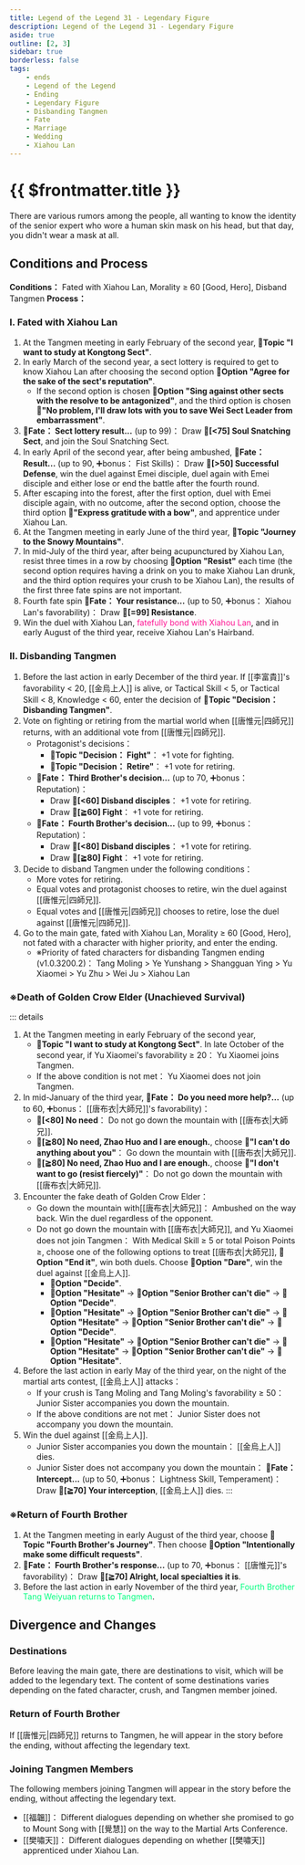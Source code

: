 ```yaml
---
title: Legend of the Legend 31 - Legendary Figure
description: Legend of the Legend 31 - Legendary Figure
aside: true
outline: [2, 3]
sidebar: true
borderless: false
tags:
    - ends
    - Legend of the Legend
    - Ending
    - Legendary Figure
    - Disbanding Tangmen
    - Fate
    - Marriage
    - Wedding
    - Xiahou Lan
---
```


# {{ $frontmatter.title }}

<EndBackground no=31 title="Legendary Figure">
There are various rumors among the people, all wanting to know the identity of the senior expert who wore a human skin mask on his head, but that day, you didn't wear a mask at all.
</EndBackground>

## Conditions and Process

<strong>Conditions：</strong> Fated with <Girl5Icon>Xiahou Lan</Girl5Icon>, Morality ≥ 60 [Good, Hero], Disband Tangmen
**Process：**

### I. Fated with Xiahou Lan

1. At the Tangmen meeting in early February of the second year, **📜Topic "I want to study at Kongtong Sect"**.
2. In early March of the second year, a sect lottery is required to get to know <Girl5Icon>Xiahou Lan</Girl5Icon> after choosing the second option **📖Option "Agree for the sake of the sect's reputation"**.
    - If the second option is chosen **📖Option "Sing against other sects with the resolve to be antagonized"**, and the third option is chosen **📖"No problem, I'll draw lots with you to save Wei Sect Leader from embarrassment"**.
3. **🎲Fate： Sect lottery result...** (up to 99)： Draw **🧾[<75] Soul Snatching Sect**, and join the Soul Snatching Sect.
4. In early April of the second year, after being ambushed, **🎲Fate： Result...** (up to 90, ➕bonus： Fist Skills)： Draw **🧾[>50] Successful Defense**, win the duel against Emei disciple, duel again with Emei disciple and either lose or end the battle after the fourth round.
5. After escaping into the forest, after the first option, duel with Emei disciple again, with no outcome, after the second option, choose the third option **📖"Express gratitude with a bow"**, and apprentice under <Girl5Icon>Xiahou Lan</Girl5Icon>.
6. At the Tangmen meeting in early June of the third year, **📜Topic "Journey to the Snowy Mountains"**.
7. In mid\-July of the third year, after being acupunctured by <Girl5Icon>Xiahou Lan</Girl5Icon>, resist three times in a row by choosing **📖Option "Resist"** each time (the second option requires having a drink on you to make <Girl5Icon>Xiahou Lan</Girl5Icon> drunk, and the third option requires your crush to be <Girl5Icon>Xiahou Lan</Girl5Icon>), the results of the first three fate spins are not important.
8. Fourth fate spin **🎲Fate： Your resistance...** (up to 50, ➕bonus： <Girl5Icon>Xiahou Lan</Girl5Icon>'s favorability)： Draw **🧾[=99] Resistance**.
9. Win the duel with <Girl5Icon>Xiahou Lan</Girl5Icon>, <span style='color: #FF1493;'>fatefully bond with <Girl5Icon>Xiahou Lan</Girl5Icon></span>, and in early August of the third year, receive <Girl5Icon>Xiahou Lan's Hairband</Girl5Icon>.

### II. Disbanding Tangmen

1. Before the last action in early December of the third year. If [[李富貴]]'s favorability < 20, [[金烏上人]] is alive, or Tactical Skill < 5, or Tactical Skill < 8, Knowledge < 60, enter the decision of **📜Topic "Decision： Disbanding Tangmen"**.
2. Vote on fighting or retiring from the martial world when [[唐惟元|四師兄]] returns, with an additional vote from [[唐惟元|四師兄]].
    - Protagonist's decisions：
        - **📜Topic "Decision： Fight"**： +1 vote for fighting.
        - **📜Topic "Decision： Retire"**： +1 vote for retiring.
    - **🎲Fate： Third Brother's decision...** (up to 70, ➕bonus： Reputation)：
        - Draw **🧾[<60] Disband disciples**： +1 vote for retiring.
        - Draw **🧾[≧60] Fight**： +1 vote for retiring.
    - **🎲Fate： Fourth Brother's decision...** (up to 99, ➕bonus： Reputation)：
        - Draw **🧾[<80] Disband disciples**： +1 vote for retiring.
        - Draw **🧾[≧80] Fight**： +1 vote for retiring.
3. Decide to disband Tangmen under the following conditions：
    - More votes for retiring.
    - Equal votes and protagonist chooses to retire, win the duel against [[唐惟元|四師兄]].
    - Equal votes and [[唐惟元|四師兄]] chooses to retire, lose the duel against [[唐惟元|四師兄]].
4. Go to the main gate, fated with <Girl5Icon>Xiahou Lan</Girl5Icon>, Morality ≥ 60 [Good, Hero], not fated with a character with higher priority, and enter the ending.
    - ※Priority of fated characters for disbanding Tangmen ending (v1.0.3200.2)： <Girl0Icon>Tang Moling</Girl0Icon> > <Girl2Icon>Ye Yunshang</Girl2Icon> > <Girl4Icon>Shangguan Ying</Girl4Icon> > <Girl3Icon>Yu Xiaomei</Girl3Icon> > <Girl6Icon>Yu Zhu</Girl6Icon> > <Girl7Icon>Wei Ju</Girl7Icon> > <Girl5Icon>Xiahou Lan</Girl5Icon>

### ※Death of Golden Crow Elder (Unachieved Survival)

::: details

1. At the Tangmen meeting in early February of the second year,
    - **📜Topic "I want to study at Kongtong Sect"**. In late October of the second year, if <Girl3Icon>Yu Xiaomei</Girl3Icon>'s favorability ≥ 20： <Girl3Icon>Yu Xiaomei</Girl3Icon> joins Tangmen.
    - If the above condition is not met： <Girl3Icon>Yu Xiaomei</Girl3Icon> does not join Tangmen.
2. In mid\-January of the third year, **🎲Fate： Do you need more help?...** (up to 60, ➕bonus： [[唐布衣|大師兄]]'s favorability)：
    - **🧾[<80] No need**： Do not go down the mountain with [[唐布衣|大師兄]].
    - **🧾[≧80] No need, Zhao Huo and I are enough.**, choose **📖"I can't do anything about you"**： Go down the mountain with [[唐布衣|大師兄]].
    - **🧾[≧80] No need, Zhao Huo and I are enough.**, choose **📖"I don't want to go (resist fiercely)"**： Do not go down the mountain with [[唐布衣|大師兄]].
3. Encounter the fake death of Golden Crow Elder：
    - Go down the mountain with[[唐布衣|大師兄]]： Ambushed on the way back. Win the duel regardless of the opponent.
    - Do not go down the mountain with [[唐布衣|大師兄]], and <Girl3Icon>Yu Xiaomei</Girl3Icon> does not join Tangmen： With Medical Skill ≥ 5 or total Poison Points ≥, choose one of the following options to treat [[唐布衣|大師兄]], **📖Option "End it"**, win both duels. Choose **📖Option "Dare"**, win the duel against [[金烏上人]].
        - **📖Option "Decide"**.
        - **📖Option "Hesitate"** → **📖Option "Senior Brother can't die"** → **📖Option "Decide"**.
        - **📖Option "Hesitate"** → **📖Option "Senior Brother can't die"** → **📖Option "Hesitate"** → **📖Option "Senior Brother can't die"** → **📖Option "Decide"**.
        - **📖Option "Hesitate"** → **📖Option "Senior Brother can't die"** → **📖Option "Hesitate"** → **📖Option "Senior Brother can't die"** → **📖Option "Hesitate"**.
4. Before the last action in early May of the third year, on the night of the martial arts contest, [[金烏上人]] attacks：
    - If your crush is <Girl0Icon>Tang Moling</Girl0Icon> and <Girl0Icon>Tang Moling</Girl0Icon>'s favorability ≥ 50： <Girl0Icon>Junior Sister</Girl0Icon> accompanies you down the mountain.
    - If the above conditions are not met： <Girl0Icon>Junior Sister</Girl0Icon> does not accompany you down the mountain.
5. Win the duel against [[金烏上人]].
    - <Girl0Icon>Junior Sister</Girl0Icon> accompanies you down the mountain： [[金烏上人]] dies.
    - <Girl0Icon>Junior Sister</Girl0Icon> does not accompany you down the mountain： **🎲Fate： Intercept...** (up to 50, ➕bonus： Lightness Skill, Temperament)： Draw **🧾[≧70] Your interception**, [[金烏上人]] dies.
      :::

### ※Return of Fourth Brother

1. At the Tangmen meeting in early August of the third year, choose **📜Topic "Fourth Brother's Journey"**. Then choose **📖Option "Intentionally make some difficult requests"**.
2. **🎲Fate： Fourth Brother's response...** (up to 70, ➕bonus： [[唐惟元]]'s favorability)： Draw **🧾[≧70] Alright, local specialties it is**.
3. Before the last action in early November of the third year, <span style='color: #00FF7F;'>Fourth Brother Tang Weiyuan</span> <span style='color: #00FF7F;'>returns to Tangmen</span>.

## Divergence and Changes

### Destinations

Before leaving the main gate, there are destinations to visit, which will be added to the legendary text. The content of some destinations varies depending on the fated character, crush, and Tangmen member joined.

### Return of Fourth Brother

If [[唐惟元|四師兄]] returns to Tangmen, he will appear in the story before the ending, without affecting the legendary text.

### Joining Tangmen Members

The following members joining Tangmen will appear in the story before the ending, without affecting the legendary text.

-   [[福韞]]： Different dialogues depending on whether she promised to go to Mount Song with [[覺慧]] on the way to the Martial Arts Conference.
-   [[樊嘯天]]： Different dialogues depending on whether [[樊嘯天]] apprenticed under <Girl5Icon>Xiahou Lan</Girl5Icon>.
